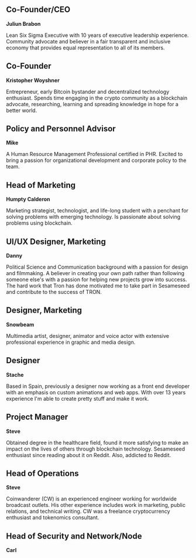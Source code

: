 ## Co-Founder/CEO

**Juliun Brabon**

Lean Six Sigma Executive with 10 years of executive leadership experience. Community advocate and believer in a fair transparent and inclusive economy that provides equal representation to all of its members.

## Co-Founder

**Kristopher Woyshner**

Entrepreneur, early Bitcoin bystander and decentralized technology enthusiast. Spends time engaging in the crypto community as a blockchain advocate, researching, learning and spreading knowledge in hope for a better world.

## Policy and Personnel Advisor

**Mike**

A Human Resource Management Professional certified in PHR. Excited to bring a passion for organizational development and corporate policy to the team.

## Head of Marketing

**Humpty Calderon**

Marketing strategist, technologist, and life-long student with a penchant for solving problems with emerging technology. Is passionate about solving problems using blockchain.

## UI/UX Designer, Marketing 

**Danny**

Political Science and Communication background with a passion for design and filmmaking. A believer in creating your own path rather than following someone else's with a passion for helping new projects grow into success. The hard work that Tron has done motivated me to take part in Sesameseed and contribute to the success of TRON.

## Designer, Marketing

**Snowbeam**

Multimedia artist, designer, animator and voice actor with extensive professional experience in graphic and media design.

## Designer

**Stache**

Based in Spain, previously a designer now working as a front end developer with an emphasis on custom animations and web apps. With over 13 years experience I'm able to create pretty stuff and make it work.

## Project Manager

**Steve**

Obtained degree in the healthcare field, found it more satisfying to make an impact on the lives of others through blockchain technology. Sesameseed enthusiast since reading about it on Reddit. Also, addicted to Reddit.

## Head of Operations

**Steve**

Coinwanderer (CW) is an experienced engineer working for worldwide broadcast outlets. His other experience includes work in marketing, public relations, and technical writing. CW was a freelance cryptocurrency enthusiast and tokenomics consultant.

## Head of Security and Network/Node

**Carl**
